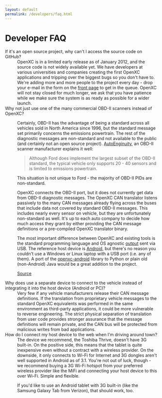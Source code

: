```yaml
---
layout: default
permalink: /developers/faq.html
---
```


Developer FAQ
=============

<dl>

<dt>If it's an open source project, why can't I access the source code on
GitHub?</dt>
<dd>OpenXC is in a limited early release as of January 2012, and the source code
is not widely available yet. We have developers at various universities and
companies creating the first OpenXC applications and tripping over the biggest
bugs so you don't have to. We're adding more and more people to the project
every day - drop your e-mail in the form on the <a href="/">front page</a> to
get in the queue. OpenXC will not stay closed for much longer, we ask that you
have patience while we make sure the system is as ready as possible for a wider
launch.
</dd>

<dt>Why not just use one of the many commercial OBD-II scanners instead of
OpenXC?</dt>

<dd>

<p> Certainly, OBD-II has the advantage of being a standard across all vehicles
sold in North America since 1996, but the standard message set primarily
concerns the emissions powertrain. The rest of the diagnostic messages are
non-standard and not available to the public (and certainly not an open source
project). <a href="http://www.autoenginuity.com/products-software.html#EI01">
AutoEnginuity</a>, an OBD-II scanner manufacturer explains it well:
</p>

<blockquote>
Although Ford does implement the largest subset of the OBD-II standard, the
typical vehicle only supports 20 - 40 sensors and is limited to emissions
powertrain.
</blockquote>

<p>
This situation is not unique to Ford - the majority of OBD-II PIDs are
non-standard.
</p>

<p>
OpenXC connects the OBD-II port, but it does not currently get data from
OBD-II diagnostic messages. The OpenXC CAN translator listens passively to the
many CAN messages already flying across the buses that include data not covered
by standard OBD-II messages. This includes nearly every sensor on vehicle, but
they are unfortunately non-standard as well. It's up to each auto company to
decide how much access they grant by either providing the CAN message
definitions or a pre-compiled OpenXC translator binary.
</p>

<p>
The most important difference between OpenXC and existing tools is the standard
programming language and OS agnostic
<a href="/developers/vehicle-interface/translation-specs.html">output</a> sent via USB.
The reference host device is <a href="android/host.html">Android</a>, but
there's no reason you couldn't use a Windows or Linux laptop with a USB port
(i.e. any of them). A port of the
<a href="/developers/android/library-usage.html">openxc-android</a> library to Python or
plain old (non-Android) Java would be a great addition to the project.
</p>

<a href="http://en.wikipedia.org/wiki/OBD-II_PIDs#Non-standard_PIDs">Source</a>

<dt>Why does use a separate device to connect to the vehicle instead of
integrating it into the host device (Android or PC)?</dt>

<dd>Very few if any vehicle manufacturers release their CAN message definitions. If
the translation from proprietary vehicle messages to the standard OpenXC
equivalents was performed in the same environment as third-party applications,
it could be more vulnerable to reverse engineering. The strict physical
separation of translation from user code provides stronger assurance that the
message definitions will remain private, and the CAN bus will be protected from
malicious writes from bad applications.</dd>

<dt>How do I connect my host device to the web when I'm driving around town?</dt>
<dd>
The device we recommend, the Toshiba Thrive, doesn't have 3G built-in. On the
positive side, this means that the tablet is quite inexpensive even without a
contract with a wireless provider. On the downside, it only connects to Wi-Fi
for Internet and 3G dongles aren't well supported in Android as of 3.1. You're
not out of luck, though - we recommend buying a 3G Wi-Fi hotspot from your
preferred wireless provider like the MiFi and connecting your host device to
this over Wi-Fi. Simple and flexible.

If you'd like to use an Android tablet with 3G built-in (like the Samsung Galaxy
Tab from Verizon), that should work, too.
</dd>


</dl>
